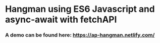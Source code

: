 # Hangman using ES6 Javascript and async-await with fetchAPI
### A demo can be found here: https://ap-hangman.netlify.com/
